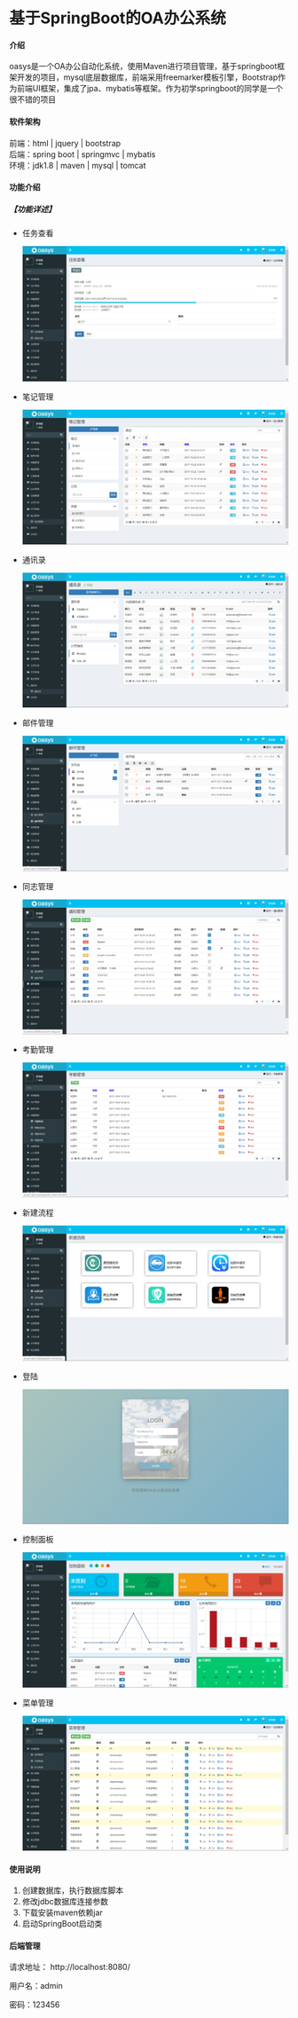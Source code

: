 # 基于SpringBoot的OA办公系统

#### 介绍
oasys是一个OA办公自动化系统，使用Maven进行项目管理，基于springboot框架开发的项目，mysql底层数据库，前端采用freemarker模板引擎，Bootstrap作为前端UI框架，集成了jpa、mybatis等框架。作为初学springboot的同学是一个很不错的项目


#### 软件架构
前端：html | jquery | bootstrap  
后端：spring boot | springmvc | mybatis  
环境：jdk1.8 | maven | mysql | tomcat      


#### 功能介绍


##### 【功能详述】 

- 任务查看

    ![输入图片说明](images/image8.png)

- 笔记管理

    ![输入图片说明](images/image9.png)

- 通讯录

    ![输入图片说明](images/image10.png)

- 邮件管理

    ![输入图片说明](images/image7.png)

- 同志管理

    ![输入图片说明](images/image6.png)

- 考勤管理

    ![输入图片说明](images/image4.png)

- 新建流程

    ![输入图片说明](images/image5.png)

- 登陆

    ![输入图片说明](images/image1.png)

- 控制面板

    ![输入图片说明](images/image2.png)

- 菜单管理

    ![输入图片说明](images/image3.png)

#### 使用说明
1. 创建数据库，执行数据库脚本  
2. 修改jdbc数据库连接参数  
3. 下载安装maven依赖jar  
4. 启动SpringBoot启动类  

#### 后端管理

请求地址： http://localhost:8080/

用户名：admin

密码：123456   
